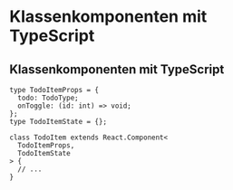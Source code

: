 # Klassenkomponenten mit TypeScript

## Klassenkomponenten mit TypeScript

```tsx
type TodoItemProps = {
  todo: TodoType;
  onToggle: (id: int) => void;
};
type TodoItemState = {};
```

```tsx
class TodoItem extends React.Component<
  TodoItemProps,
  TodoItemState
> {
  // ...
}
```

